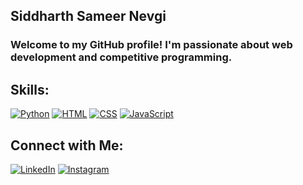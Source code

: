 <h2>Siddharth Sameer Nevgi</h2>
<h3>Welcome to my GitHub profile! I'm passionate about web development and competitive programming.</h3>

## Skills:
[![Python](https://img.icons8.com/color/48/000000/python--v1.png)](https://www.python.org) 
[![HTML](https://img.icons8.com/color/48/000000/html-5.png)](https://developer.mozilla.org/en-US/docs/Web/HTML) 
[![CSS](https://img.icons8.com/color/48/000000/css3.png)](https://developer.mozilla.org/en-US/docs/Web/CSS) 
[![JavaScript](https://img.icons8.com/color/48/000000/javascript.png)](https://developer.mozilla.org/en-US/docs/Web/JavaScript)

## Connect with Me:
[![LinkedIn](https://img.icons8.com/color/48/000000/linkedin.png)](https://www.linkedin.com/in/siddharth-sameer-nevgi/) [![Instagram](https://img.icons8.com/color/48/000000/instagram-new.png)](https://www.instagram.com/sid_nevgi/)






